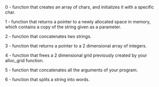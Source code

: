 0 -  function that creates an array of chars, and initializes it with a specific char.

1 - function that returns a pointer to a newly allocated space in memory, which contains a copy of the string given as a parameter.

2 - function that concatenates two strings.

3 - function that returns a pointer to a 2 dimensional array of integers.

4 -  function that frees a 2 dimensional grid previously created by your alloc_grid function.

5 - function that concatenates all the arguments of your program.

6 - function that splits a string into words.
